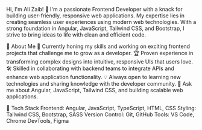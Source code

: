 Hi, I'm Ali Zaib! 👋
I'm a passionate Frontend Developer with a knack for building user-friendly, responsive web applications. My expertise lies in creating seamless user experiences using modern web technologies. With a strong foundation in Angular, JavaScript, Tailwind CSS, and Bootstrap, I strive to bring ideas to life with clean and efficient code.

🚀 About Me
🌱 Currently honing my skills and working on exciting frontend projects that challenge me to grow as a developer.
🏆 Proven experience in transforming complex designs into intuitive, responsive UIs that users love.
🛠 Skilled in collaborating with backend teams to integrate APIs and enhance web application functionality.
💡 Always open to learning new technologies and sharing knowledge with the developer community.
💬 Ask me about Angular, JavaScript, Tailwind CSS, and building scalable web applications.

🔧 Tech Stack
Frontend: Angular, JavaScript, TypeScript, HTML, CSS
Styling: Tailwind CSS, Bootstrap, SASS
Version Control: Git, GitHub
Tools: VS Code, Chrome DevTools, Figma
